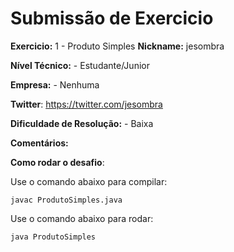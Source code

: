 # Submissão de Exercicio

**Exercicio:** 1 - Produto Simples
**Nickname:** jesombra

**Nível Técnico:** - Estudante/Junior

**Empresa:** - Nenhuma 

**Twitter**: https://twitter.com/jesombra

**Dificuldade de Resolução:** - Baixa

**Comentários:** 

**Como rodar o desafio**: 

Use o comando abaixo para compilar: 
```
javac ProdutoSimples.java
```
Use o comando abaixo para rodar: 
```
java ProdutoSimples
```
